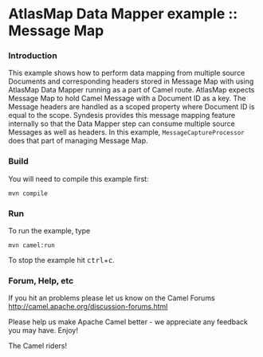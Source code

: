 # AtlasMap Data Mapper example :: Message Map


### Introduction

This example shows how to perform data mapping from multiple source Documents and corresponding headers stored in Message Map with using AtlasMap Data Mapper running as a part of Camel route.
AtlasMap expects Message Map to hold Camel Message with a Document ID as a key. The Message headers are handled as a scoped property where Document ID is equal to the scope.
Syndesis provides this message mapping feature internally so that the Data Mapper step can consume multiple source Messages as well as headers. In this example, `MessageCaptureProcessor` does that part of managing Message Map.

### Build

You will need to compile this example first:

	mvn compile

### Run

To run the example, type

	mvn camel:run

To stop the example hit <kbd>ctrl</kbd>+<kbd>c</kbd>.

### Forum, Help, etc

If you hit an problems please let us know on the Camel Forums
	<http://camel.apache.org/discussion-forums.html>

Please help us make Apache Camel better - we appreciate any feedback you may
have.  Enjoy!


The Camel riders!
